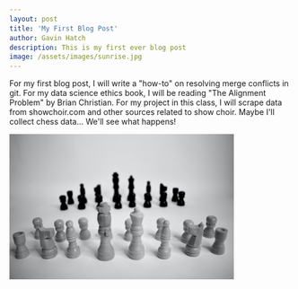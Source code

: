 ```yaml
---
layout: post
title: 'My First Blog Post'
author: Gavin Hatch
description: This is my first ever blog post
image: /assets/images/sunrise.jpg
---
```


For my first blog post, I will write a "how-to" on resolving merge conflicts in git.
For my data science ethics book, I will be reading "The Alignment Problem" by Brian Christian.
For my project in this class, I will scrape data from showchoir.com and other sources related to show choir. Maybe I'll collect chess data... We'll see what happens!

<img src="assets\images\chess.jpg" alt="" style="width:400px;"/>
